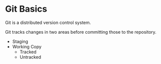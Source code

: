 # Git Basics

Git is a distributed version control system.

Git tracks changes in two areas before committing those to the repository.
- Staging
- Working Copy
    - Tracked
    - Untracked

